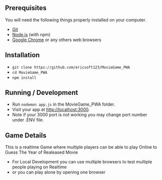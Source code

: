 ## Prerequisites

You will need the following things properly installed on your computer.

* [Git](https://git-scm.com/)
* [Node.js](https://nodejs.org/) (with npm)
* [Google Chrome](https://google.com/chrome/) or any others web browsers

## Installation

* `git clone https://github.com/ericsoft123/MovieGame_PWA`
* `cd MovieGame_PWA`
* `npm install`

## Running / Development

* Run `nodemon app.js` in the MovieGame_PWA folder.
* Visit your app at [http://localhost:3000](http://localhost:3000).
* Note if your 3000 port is not working you may change port number under .ENV file.

## Game Details

This is a realtime Game where multiple players can be able to play Online to Guess The Year of Realeased Movie

* For Local Development you can use multiple browsers to test multiple people playing on Realtime
* or you can play alone by opening one browser

